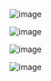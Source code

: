 
![image](https://user-images.githubusercontent.com/27637182/182039042-8a695898-70db-4d73-989e-07a56a7f7909.png)

![image](https://user-images.githubusercontent.com/27637182/182039105-257c7a6b-b86a-49c7-b9f3-f30e6658e3ed.png)

![image](https://user-images.githubusercontent.com/27637182/182039149-f205a954-197a-42f3-b585-3d0f575db1f2.png)

![image](https://user-images.githubusercontent.com/27637182/182039368-c12eacb9-99fc-43cf-b6cc-2eea14032a1d.png)

